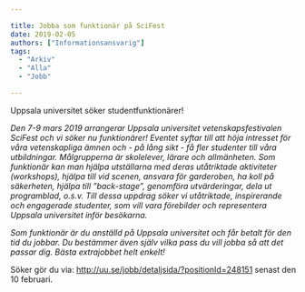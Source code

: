 ```yaml
---

title: Jobba som funktionär på SciFest
date: 2019-02-05
authors: ["Informationsansvarig"]
tags:
  - "Arkiv"
  - "Alla"
  - "Jobb"

---
```


Uppsala universitet söker studentfunktionärer!

*Den 7-9 mars 2019 arrangerar Uppsala universitet vetenskapsfestivalen SciFest och vi söker nu funktionärer!
Eventet syftar till att höja intresset för våra vetenskapliga ämnen och - på lång sikt - få fler studenter till våra utbildningar.
Målgrupperna är skolelever, lärare och allmänheten. Som funktionär kan man hjälpa utställarna med deras utåtriktade aktiviteter (workshops),
hjälpa till vid scenen, ansvara för garderoben, ha koll på säkerheten, hjälpa till ”back-stage”, genomföra utvärderingar, dela ut programblad, o.s.v.
Till dessa uppdrag söker vi utåtriktade, inspirerande och engagerade studenter, som vill vara förebilder och representera Uppsala universitet inför besökarna.*

*Som funktionär är du anställd på Uppsala universitet och får betalt för den tid du jobbar.
Du bestämmer även själv vilka pass du vill jobba så att det passar dig. Bästa extrajobbet helt enkelt!*

Söker gör du via: http://uu.se/jobb/detaljsida/?positionId=248151 senast den 10 februari.